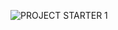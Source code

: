 ![PROJECT STARTER 1](https://user-images.githubusercontent.com/74333152/116492073-bcf6e500-a871-11eb-9ac2-fa9050026609.jpg)
